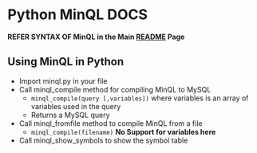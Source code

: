 Python MinQL DOCS
============

**REFER SYNTAX OF MinQL in the Main [README](https://github.com/freeEdu/MinQL/blob/master/README.md) Page**

## Using MinQL in Python

* Import minql.py in your file
* Call minql_compile method for compiling MinQL to MySQL
	- `minql_compile(query [,variables])` where variables is an array of variables used in the query
	- Returns a MySQL query
* Call minql_fromfile method to compile MinQL from a file
	- `minql_compile(filename)` **No Support for variables here**
* Call minql_show_symbols to show the symbol table

